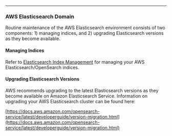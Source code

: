 ___
### AWS Elasticsearch Domain

Routine maintenance of the AWS Elasticsearch environment consists of two components: 1) managing indices, and 2) upgrading Elasticsearch versions as they become available.

#### Managing Indices

Refer to [Elasticsearch Index Management](https://docs.diskoverdata.com/diskover_configuration_and_administration_guide/#elasticsearch-index-management) for managing your AWS Elasticsearch/OpenSearch indices.

#### Upgrading Elasticsearch Versions

AWS recommends upgrading to the latest Elasticsearch versions as they become available on Amazon Elasticsearch Service. Information on upgrading your AWS Elasticsearch cluster can be found here:

[https://docs.aws.amazon.com/opensearch-service/latest/developerguide/version-migration.html](https://docs.aws.amazon.com/opensearch-service/latest/developerguide/version-migration.html)
